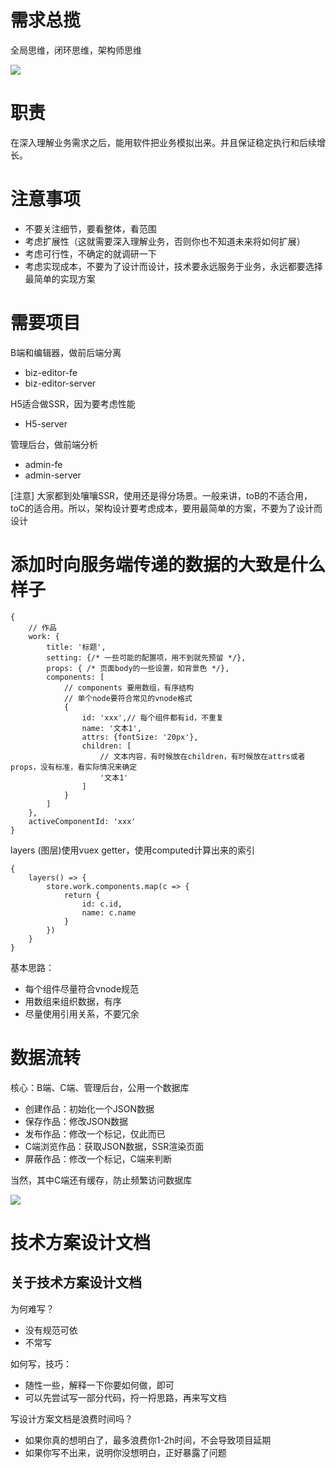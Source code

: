 # 需求总揽

全局思维，闭环思维，架构师思维

![](http://imooc-lego-homework.oss-cn-hangzhou.aliyuncs.com/docs/pages/qingfeng1/images/01-01.png)

# 职责

在深入理解业务需求之后，能用软件把业务模拟出来。并且保证稳定执行和后续增长。

# 注意事项

- 不要关注细节，要看整体，看范围
- 考虑扩展性（这就需要深入理解业务，否则你也不知道未来将如何扩展）
- 考虑可行性，不确定的就调研一下
- 考虑实现成本，不要为了设计而设计，技术要永远服务于业务，永远都要选择最简单的实现方案

# 需要项目

B端和编辑器，做前后端分离
- biz-editor-fe
- biz-editor-server

H5适合做SSR，因为要考虑性能
- H5-server

管理后台，做前端分析
- admin-fe
- admin-server

[注意] 大家都到处嚷嚷SSR，使用还是得分场景。一般来讲，toB的不适合用，toC的适合用。所以，架构设计要考虑成本，要用最简单的方案，不要为了设计而设计

# 添加时向服务端传递的数据的大致是什么样子

```
{
	// 作品
	work: {
		title: '标题',
		setting: {/* 一些可能的配置项，用不到就先预留 */},
		props: { /* 页面body的一些设置，如背景色 */},
		components: [
			// components 要用数组，有序结构
			// 单个node要符合常见的vnode格式
			{
				id: 'xxx',// 每个组件都有id，不重复
				name: '文本1',
				attrs: {fontSize: '20px'},
				children: [
					// 文本内容，有时候放在children，有时候放在attrs或者props，没有标准，看实际情况来确定
					'文本1'
				]
			}
		]
	},
	activeComponentId: 'xxx'
}
```

layers (图层)使用vuex getter，使用computed计算出来的索引

```
{
	layers() => {
		store.work.components.map(c => {
			return {
				id: c.id,
				name: c.name
			}
		})
	}
}
```

基本思路：

- 每个组件尽量符合vnode规范
- 用数组来组织数据，有序
- 尽量使用引用关系，不要冗余



# 数据流转

核心：B端、C端、管理后台，公用一个数据库

- 创建作品：初始化一个JSON数据
- 保存作品：修改JSON数据
- 发布作品：修改一个标记，仅此而已
- C端浏览作品：获取JSON数据，SSR渲染页面
- 屏蔽作品：修改一个标记，C端来判断

当然，其中C端还有缓存，防止频繁访问数据库

![](http://imooc-lego-homework.oss-cn-hangzhou.aliyuncs.com/docs/pages/qingfeng1/images/01-02.png)

# 技术方案设计文档

## 关于技术方案设计文档
为何难写？

- 没有规范可依
- 不常写

如何写，技巧：
- 随性一些，解释一下你要如何做，即可
- 可以先尝试写一部分代码，捋一捋思路，再来写文档

写设计方案文档是浪费时间吗？
- 如果你真的想明白了，最多浪费你1-2h时间，不会导致项目延期
- 如果你写不出来，说明你没想明白，正好暴露了问题


